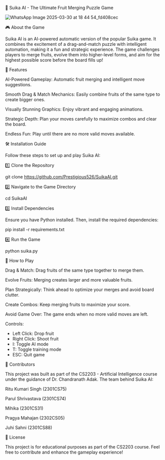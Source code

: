 🍉 Suika AI - The Ultimate Fruit Merging Puzzle Game

 ![WhatsApp Image 2025-03-30 at 18 44 54_fd408cec](https://github.com/user-attachments/assets/d2c18ca2-956c-4dfb-bd28-500b519d0130)

🎮 About the Game

Suika AI is an AI-powered automatic version of the popular Suika game. It combines the excitement of a drag-and-match puzzle with intelligent automation, making it a fun and strategic experience. The game challenges players to merge fruits, evolve them into higher-level forms, and aim for the highest possible score before the board fills up!

🌟 Features

AI-Powered Gameplay: Automatic fruit merging and intelligent move suggestions.

Smooth Drag & Match Mechanics: Easily combine fruits of the same type to create bigger ones.

Visually Stunning Graphics: Enjoy vibrant and engaging animations.

Strategic Depth: Plan your moves carefully to maximize combos and clear the board.

Endless Fun: Play until there are no more valid moves available.

🛠 Installation Guide

Follow these steps to set up and play Suika AI:

1️⃣ Clone the Repository

git clone https://github.com/Prestigious526/SuikaAI.git

2️⃣ Navigate to the Game Directory

cd SuikaAI

3️⃣ Install Dependencies

Ensure you have Python installed. Then, install the required dependencies:

pip install -r requirements.txt

4️⃣ Run the Game

python suika.py

🎯 How to Play

Drag & Match: Drag fruits of the same type together to merge them.

Evolve Fruits: Merging creates larger and more valuable fruits.

Plan Strategically: Think ahead to optimize your merges and avoid board clutter.

Create Combos: Keep merging fruits to maximize your score.

Avoid Game Over: The game ends when no more valid moves are left.


Controls:
- Left Click: Drop fruit
- Right Click: Shoot fruit
- I: Toggle AI mode
- T: Toggle training mode
- ESC: Quit game

👥 Contributors

This project was built as part of the CS2203 - Artificial Intelligence course under the guidance of Dr. Chandranath Adak. The team behind Suika AI:

Ritu Kumari Singh (2301CS75)

Parul Shrivastava (2301CS74)

Mihika (2301CS31)

Pragya Mahajan (2302CS05)

Juhi Sahni (2301CS88)

📜 License

This project is for educational purposes as part of the CS2203 course. Feel free to contribute and enhance the gameplay experience!
